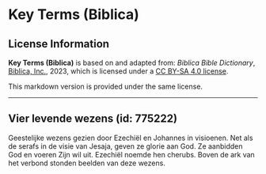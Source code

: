 # Key Terms (Biblica)

## License Information

**Key Terms (Biblica)** is based on and adapted from: _Biblica Bible Dictionary_, [Biblica, Inc.](https://www.biblica.com/), 2023, which is licensed under a [CC BY-SA 4.0 license](https://creativecommons.org/licenses/by-sa/4.0/legalcode.en).

This markdown version is provided under the same license.



--------------------------------

## Vier levende wezens (id: 775222)

Geestelijke wezens gezien door Ezechiël en Johannes in visioenen. Net als de serafs in de visie van Jesaja, geven ze glorie aan God. Ze aanbidden God en voeren Zijn wil uit. Ezechiël noemde hen cherubs. Boven de ark van het verbond stonden beelden van deze wezens.


